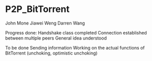 # P2P_BitTorrent
John Mone
Jiawei Weng
Darren Wang

Progress done:
Handshake class completed
Connection established between multiple peers
General idea understood

To be done
Sending information
Working on the actual functions of BitTorrent (unchoking, optimistic unchoking)
